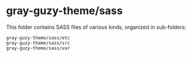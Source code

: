 # gray-guzy-theme/sass

This folder contains SASS files of various kinds, organized in sub-folders:

    gray-guzy-theme/sass/etc
    gray-guzy-theme/sass/src
    gray-guzy-theme/sass/var
